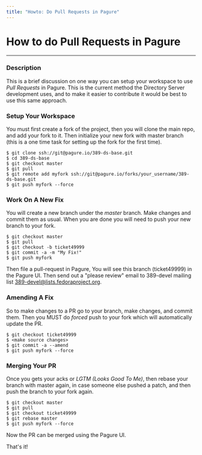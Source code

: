 ```yaml
---
title: "Howto: Do Pull Requests in Pagure"
---
```


# How to do Pull Requests in Pagure
-----------------------------

### Description

This is a brief discussion on one way you can setup your workspace to use *Pull Requests* in Pagure.  This is the current method the Directory Server development uses, and to make it easier to contribute it would be best to use this same approach.

### Setup Your Workspace

You must first create a fork of the project, then you will clone the main repo, and add your fork to it.  Then initialize your new fork with master branch (this is a one time task for setting up the fork for the first time).

    $ git clone ssh://git@pagure.io/389-ds-base.git
    $ cd 389-ds-base
    $ git checkout master
    $ git pull
    $ git remote add myfork ssh://git@pagure.io/forks/your_username/389-ds-base.git
    $ git push myfork --force


### Work On A New Fix

You will create a new branch under the *master* branch.  Make changes and commit them as usual.  When you are done you will need to push your new branch to your fork.

    $ git checkout master
    $ git pull
    $ git checkout -b ticket49999
    $ git commit -a -m "My Fix!"
    $ git push myfork


Then file a pull-request in Pagure,  You will see this branch (ticket49999) in the Pagure UI.  Then send out a "please review" email to 389-devel mailing list <389-devel@lists.fedoraproject.org>.


### Amending A Fix

So to make changes to a PR go to your branch, make changes, and commit them.  Then you MUST do *forced* push to your fork which will automatically update the PR.

    $ git checkout ticket49999
    $ <make source changes>
    $ git commit -a --amend
    $ git push myfork --force 


### Merging Your PR

Once you gets your acks or *LGTM (Looks Good To Me)*, then rebase your branch with master again, in case someone else pushed a patch, and then push the branch to your fork again.

    $ git checkout master
    $ git pull
    $ git checkout ticket49999
    $ git rebase master
    $ git push myfork --force


Now the PR can be merged using the Pagure UI.

That's it!


